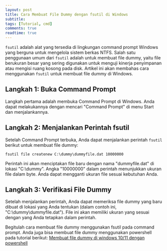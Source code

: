 ```yaml
---
layout: post
title: Cara Membuat File Dummy dengan fsutil di Windows
subtitle: 
tags: [Tutorial, cmd]
comments: true
readtime: true
---
```


`fsutil` adalah alat yang tersedia di lingkungan command prompt Windows yang berguna untuk mengelola sistem berkas NTFS. Salah satu penggunaan umum dari `fsutil` adalah untuk membuat file dummy, yaitu file berukuran besar yang sering digunakan untuk menguji kinerja penyimpanan atau mengisi ruang kosong pada disk. Artikel ini akan membahas cara menggunakan `fsutil` untuk membuat file dummy di Windows.

## Langkah 1: Buka Command Prompt

Langkah pertama adalah membuka Command Prompt di Windows. Anda dapat melakukannya dengan mencari "Command Prompt" di menu Start dan menjalankannya.

## Langkah 2: Menjalankan Perintah fsutil

Setelah Command Prompt terbuka, Anda dapat menjalankan perintah `fsutil` berikut untuk membuat file dummy:

```plaintext
fsutil file createnew C:\dummy\dummyfile.dat 10000000
```

Perintah ini akan menciptakan file baru dengan nama "dummyfile.dat" di lokasi "C:\dummy\". Angka "10000000" dalam perintah menunjukkan ukuran file dalam byte. Anda dapat mengganti ukuran file sesuai kebutuhan Anda.

## Langkah 3: Verifikasi File Dummy

Setelah menjalankan perintah, Anda dapat memeriksa file dummy yang baru dibuat di lokasi yang Anda tentukan (dalam contoh ini, "C:\dummy\dummyfile.dat"). File ini akan memiliki ukuran yang sesuai dengan yang Anda tetapkan dalam perintah.

Begitulah cara membuat file dummy menggunakan fsutil pada command prompt. Anda juga bisa membuat file dummy menggunakan powershell pada tutorial berikut: [Membuat file dummy di windows 10/11 dengan powershell](https://hinzdc.xyz/blog/2021-07-07-Membuat-file-dummy-dengan-powershell)
